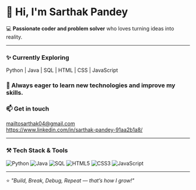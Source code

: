 # 👋 Hi, I'm Sarthak Pandey

💻 **Passionate coder and problem solver** who loves turning ideas into reality.

---

### ✨ Currently Exploring
Python | Java | SQL | HTML | CSS | JavaScript

### 🌱 Always eager to learn new technologies and improve my skills.

### 📫 Get in touch
mailtosarthak04@gmail.com  
https://www.linkedin.com/in/sarthak-pandey-91aa2b1a8/ 

---

### ⚒️ Tech Stack & Tools
<p>
  <img alt="Python" src="https://img.shields.io/badge/-Python-3776AB?style=for-the-badge&logo=python&logoColor=white" />
  <img alt="Java" src="https://img.shields.io/badge/-Java-007396?style=for-the-badge&logo=java&logoColor=white" />
  <img alt="SQL" src="https://img.shields.io/badge/-SQL-4479A1?style=for-the-badge&logo=sqlite&logoColor=white" />
  <img alt="HTML5" src="https://img.shields.io/badge/-HTML5-E34F26?style=for-the-badge&logo=html5&logoColor=white" />
  <img alt="CSS3" src="https://img.shields.io/badge/-CSS3-1572B6?style=for-the-badge&logo=css3&logoColor=white" />
  <img alt="JavaScript" src="https://img.shields.io/badge/-JavaScript-F7DF1E?style=for-the-badge&logo=javascript&logoColor=black" />
</p>

---

⭐ *"Build, Break, Debug, Repeat — that’s how I grow!"*
